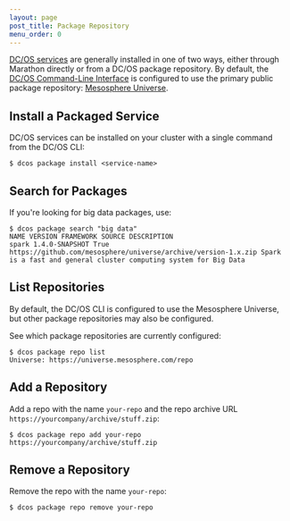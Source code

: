 ```yaml
---
layout: page
post_title: Package Repository
menu_order: 0
---
```



[DC/OS services][1] are generally installed in one of two ways, either through Marathon directly or from a DC/OS package repository. By default, the [DC/OS Command-Line Interface][2] is configured to use the primary public package repository: [Mesosphere Universe][1].

## Install a Packaged Service

DC/OS services can be installed on your cluster with a single command from the DC/OS CLI:

    $ dcos package install <service-name>


## Search for Packages

If you're looking for big data packages, use:

    $ dcos package search "big data"
    NAME VERSION FRAMEWORK SOURCE DESCRIPTION
    spark 1.4.0-SNAPSHOT True https://github.com/mesosphere/universe/archive/version-1.x.zip Spark is a fast and general cluster computing system for Big Data


## List Repositories

By default, the DC/OS CLI is configured to use the Mesosphere Universe, but other package repositories may also be configured.

See which package repositories are currently configured:

    $ dcos package repo list
    Universe: https://universe.mesosphere.com/repo


## Add a Repository

Add a repo with the name `your-repo` and the repo archive URL `https://yourcompany/archive/stuff.zip`:

    $ dcos package repo add your-repo https://yourcompany/archive/stuff.zip


## Remove a Repository

Remove the repo with the name `your-repo`:

    $ dcos package repo remove your-repo

 [1]: /usage/services/
 [2]: /usage/cli/